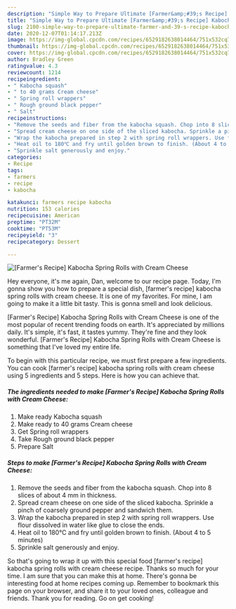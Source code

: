 ```yaml
---
description: "Simple Way to Prepare Ultimate [Farmer&amp;#39;s Recipe] Kabocha Spring Rolls with Cream Cheese"
title: "Simple Way to Prepare Ultimate [Farmer&amp;#39;s Recipe] Kabocha Spring Rolls with Cream Cheese"
slug: 2100-simple-way-to-prepare-ultimate-farmer-and-39-s-recipe-kabocha-spring-rolls-with-cream-cheese
date: 2020-12-07T01:14:17.213Z
image: https://img-global.cpcdn.com/recipes/6529182638014464/751x532cq70/farmers-recipe-kabocha-spring-rolls-with-cream-cheese-recipe-main-photo.jpg
thumbnail: https://img-global.cpcdn.com/recipes/6529182638014464/751x532cq70/farmers-recipe-kabocha-spring-rolls-with-cream-cheese-recipe-main-photo.jpg
cover: https://img-global.cpcdn.com/recipes/6529182638014464/751x532cq70/farmers-recipe-kabocha-spring-rolls-with-cream-cheese-recipe-main-photo.jpg
author: Bradley Green
ratingvalue: 4.3
reviewcount: 1214
recipeingredient:
- " Kabocha squash"
- " to 40 grams Cream cheese"
- " Spring roll wrappers"
- " Rough ground black pepper"
- " Salt"
recipeinstructions:
- "Remove the seeds and fiber from the kabocha squash. Chop into 8 slices of about 4 mm in thickness."
- "Spread cream cheese on one side of the sliced kabocha. Sprinkle a pinch of coarsely ground pepper and sandwich them."
- "Wrap the kabocha prepared in step 2 with spring roll wrappers. Use flour dissolved in water like glue to close the ends."
- "Heat oil to 180℃ and fry until golden brown to finish. (About 4 to 5 minutes)"
- "Sprinkle salt generously and enjoy."
categories:
- Recipe
tags:
- farmers
- recipe
- kabocha

katakunci: farmers recipe kabocha 
nutrition: 153 calories
recipecuisine: American
preptime: "PT32M"
cooktime: "PT53M"
recipeyield: "3"
recipecategory: Dessert

---
```



![[Farmer&#39;s Recipe] Kabocha Spring Rolls with Cream Cheese](https://img-global.cpcdn.com/recipes/6529182638014464/751x532cq70/farmers-recipe-kabocha-spring-rolls-with-cream-cheese-recipe-main-photo.jpg)

Hey everyone, it's me again, Dan, welcome to our recipe page. Today, I'm gonna show you how to prepare a special dish, [farmer&#39;s recipe] kabocha spring rolls with cream cheese. It is one of my favorites. For mine, I am going to make it a little bit tasty. This is gonna smell and look delicious.



[Farmer&#39;s Recipe] Kabocha Spring Rolls with Cream Cheese is one of the most popular of recent trending foods on earth. It's appreciated by millions daily. It's simple, it's fast, it tastes yummy. They're fine and they look wonderful. [Farmer&#39;s Recipe] Kabocha Spring Rolls with Cream Cheese is something that I've loved my entire life.


To begin with this particular recipe, we must first prepare a few ingredients. You can cook [farmer&#39;s recipe] kabocha spring rolls with cream cheese using 5 ingredients and 5 steps. Here is how you can achieve that.

<!--inarticleads1-->

##### The ingredients needed to make [Farmer&#39;s Recipe] Kabocha Spring Rolls with Cream Cheese:

1. Make ready  Kabocha squash
1. Make ready  to 40 grams Cream cheese
1. Get  Spring roll wrappers
1. Take  Rough ground black pepper
1. Prepare  Salt




<!--inarticleads2-->

##### Steps to make [Farmer&#39;s Recipe] Kabocha Spring Rolls with Cream Cheese:

1. Remove the seeds and fiber from the kabocha squash. Chop into 8 slices of about 4 mm in thickness.
1. Spread cream cheese on one side of the sliced kabocha. Sprinkle a pinch of coarsely ground pepper and sandwich them.
1. Wrap the kabocha prepared in step 2 with spring roll wrappers. Use flour dissolved in water like glue to close the ends.
1. Heat oil to 180℃ and fry until golden brown to finish. (About 4 to 5 minutes)
1. Sprinkle salt generously and enjoy.




So that's going to wrap it up with this special food [farmer&#39;s recipe] kabocha spring rolls with cream cheese recipe. Thanks so much for your time. I am sure that you can make this at home. There's gonna be interesting food at home recipes coming up. Remember to bookmark this page on your browser, and share it to your loved ones, colleague and friends. Thank you for reading. Go on get cooking!
